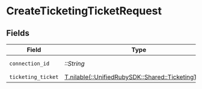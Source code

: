 # CreateTicketingTicketRequest


## Fields

| Field                                                                                          | Type                                                                                           | Required                                                                                       | Description                                                                                    |
| ---------------------------------------------------------------------------------------------- | ---------------------------------------------------------------------------------------------- | ---------------------------------------------------------------------------------------------- | ---------------------------------------------------------------------------------------------- |
| `connection_id`                                                                                | *::String*                                                                                     | :heavy_check_mark:                                                                             | ID of the connection                                                                           |
| `ticketing_ticket`                                                                             | [T.nilable(::UnifiedRubySDK::Shared::TicketingTicket)](../../models/shared/ticketingticket.md) | :heavy_minus_sign:                                                                             | N/A                                                                                            |